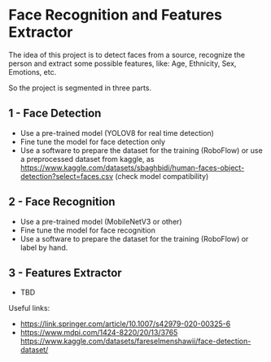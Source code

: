 # Face Recognition and Features Extractor
The idea of this project is to detect faces from a source, recognize the person and extract some possible features, like: Age, Ethnicity, Sex, Emotions, etc.

So the project is segmented in three parts.

## 1 - Face Detection
- Use a pre-trained model (YOLOV8 for real time detection)
- Fine tune the model for face detection only
- Use a software to prepare the dataset for the training (RoboFlow) or use a preprocessed dataset from kaggle, as https://www.kaggle.com/datasets/sbaghbidi/human-faces-object-detection?select=faces.csv (check model compatibility)

## 2 - Face Recognition
- Use a pre-trained model (MobileNetV3 or other)
- Fine tune the model for face recognition
- Use a software to prepare the dataset for the training (RoboFlow) or label by hand.

## 3 - Features Extractor
- TBD

Useful links:
- https://link.springer.com/article/10.1007/s42979-020-00325-6
- https://www.mdpi.com/1424-8220/20/13/3765
https://www.kaggle.com/datasets/fareselmenshawii/face-detection-dataset/
